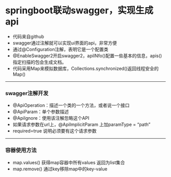 # springboot联动swagger，实现生成api
- 代码来自github
- swagger通过注解就可以实现ui界面的api，非常方便
- 通过@Configuration注解，表明它是一个配置类
- @EnableSwagger2开启swagger2，apiINfo()配置一些基本的信息，apis()指定扫描的包会生成文档。
- 代码采用Map来模拟数据库，Collections.synchronized()返回线程安全的Map()
***
### swagger注解开发
- @ApiOperation：描述一个类的一个方法，或者说一个接口
- @ApiParam：单个参数描述
- @ApiIgnore：使用该注解忽略这个API
- 如果请求参数在url上，@ApiImplicitParam 上加paramType = “path” 
- required=true 说明必须要有这个请求参数 
***
### 容器使用方法
- map.values() 获得map容器中所有values 返回为list集合
- map.remove() 通过key移除map中的key-value
